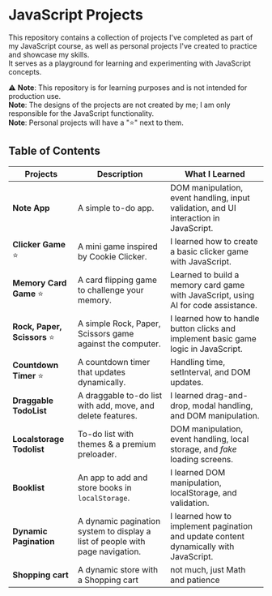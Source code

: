# JavaScript Projects

This repository contains a collection of projects I've completed as part of my JavaScript course, as well as personal projects I've created to practice and showcase my skills.  
It serves as a playground for learning and experimenting with JavaScript concepts.

⚠️ **Note**: This repository is for learning purposes and is not intended for production use.  
**Note**: The designs of the projects are not created by me; I am only responsible for the JavaScript functionality.  
**Note**: Personal projects will have a "⭐" next to them.

## Table of Contents  

| Projects                  | Description                                    | What I Learned                                                                 |
|---------------------------|------------------------------------------------|--------------------------------------------------------------------------------|
| **Note App**              | A simple to-do app.                            | DOM manipulation, event handling, input validation, and UI interaction in JavaScript. |
| **Clicker Game** ⭐        | A mini game inspired by Cookie Clicker.        | I learned how to create a basic clicker game with JavaScript.                 |
| **Memory Card Game** ⭐    | A card flipping game to challenge your memory. | Learned to build a memory card game with JavaScript, using AI for code assistance. |
| **Rock, Paper, Scissors** ⭐| A simple Rock, Paper, Scissors game against the computer. | I learned how to handle button clicks and implement basic game logic in JavaScript. |
|**Countdown Timer** ⭐| A countdown timer that updates dynamically.| Handling time, setInterval, and DOM updates.|
|**Draggable TodoList**| A draggable to-do list with add, move, and delete features.| I learned drag-and-drop, modal handling, and DOM manipulation.|
|**Localstorage Todolist**| To-do list with themes & a premium preloader.| DOM manipulation, event handling, local storage, and _fake_ loading screens.|
|**Booklist**| An app to add and store books in `localStorage`.| I learned DOM manipulation, localStorage, and validation.|
|**Dynamic Pagination**| A dynamic pagination system to display a list of people with page navigation.| I learned how to implement pagination and update content dynamically with JavaScript.|
|**Shopping cart**| A dynamic store with a Shopping cart| not much, just Math and patience|
